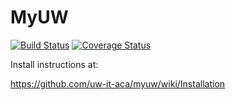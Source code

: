 # MyUW

[![Build Status](https://github.com/uw-it-aca/myuw/workflows/Build%2C%20Test%20and%20Deploy/badge.svg?branch=main)](https://github.com/uw-it-aca/myuw/actions)
[![Coverage Status](https://coveralls.io/repos/github/uw-it-aca/myuw/badge.svg?branch=main)](https://coveralls.io/github/uw-it-aca/myuw?branch=main)

Install instructions at:

https://github.com/uw-it-aca/myuw/wiki/Installation
